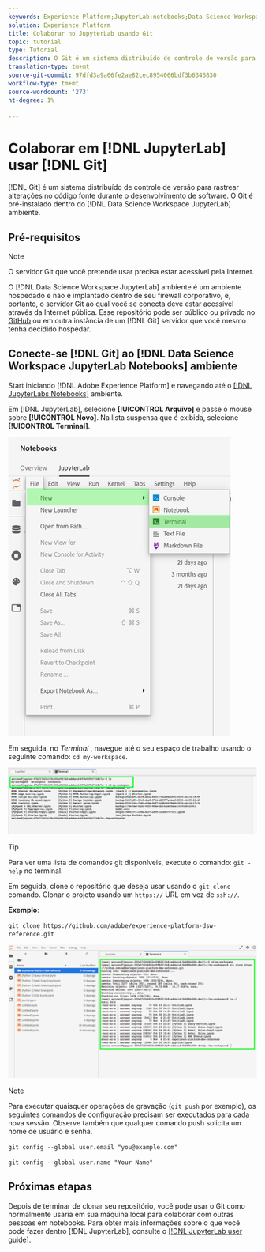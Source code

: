 ```yaml
---
keywords: Experience Platform;JupyterLab;notebooks;Data Science Workspace;popular topics;Git;Github
solution: Experience Platform
title: Colaborar no JupyterLab usando Git
topic: tutorial
type: Tutorial
description: O Git é um sistema distribuído de controle de versão para rastrear alterações no código fonte durante o desenvolvimento de software. O Git é pré-instalado no ambiente JupyterLab da Data Science Workspace.
translation-type: tm+mt
source-git-commit: 97dfd3a9a66fe2ae82cec8954066bdf3b6346830
workflow-type: tm+mt
source-wordcount: '273'
ht-degree: 1%

---
```



# Colaborar em [!DNL JupyterLab] usar [!DNL Git]

[!DNL Git] é um sistema distribuído de controle de versão para rastrear alterações no código fonte durante o desenvolvimento de software. O Git é pré-instalado dentro do [!DNL Data Science Workspace JupyterLab] ambiente.

## Pré-requisitos

>[!NOTE]
>
> O servidor Git que você pretende usar precisa estar acessível pela Internet.

O [!DNL Data Science Workspace JupyterLab] ambiente é um ambiente hospedado e não é implantado dentro de seu firewall corporativo, e, portanto, o servidor Git ao qual você se conecta deve estar acessível através da Internet pública. Esse repositório pode ser público ou privado no [GitHub](https://github.com/) ou em outra instância de um [!DNL Git] servidor que você mesmo tenha decidido hospedar.

## Conecte-se [!DNL Git] ao [!DNL Data Science Workspace JupyterLab Notebooks] ambiente

Start iniciando [!DNL Adobe Experience Platform] e navegando até o [[!DNL JupyterLabs Notebooks]](https://platform.adobe.com/notebooks/jupyterLab) ambiente.

Em [!DNL JupyterLab], selecione **[!UICONTROL Arquivo]** e passe o mouse sobre **[!UICONTROL Novo]**. Na lista suspensa que é exibida, selecione **[!UICONTROL Terminal]**.

![Navegação no JupyterLab](../images/jupyterlab/tutorials/open-terminal.png)

Em seguida, no *Terminal* , navegue até o seu espaço de trabalho usando o seguinte comando: `cd my-workspace`.

![espaço de trabalho cd](../images/jupyterlab/tutorials/find-workspace.png)

>[!TIP]
>
> Para ver uma lista de comandos git disponíveis, execute o comando: `git -help` no terminal.

Em seguida, clone o repositório que deseja usar usando o `git clone` comando. Clonar o projeto usando um `https://` URL em vez de `ssh://`.

**Exemplo**:

`git clone https://github.com/adobe/experience-platform-dsw-reference.git`

![clone](../images/jupyterlab/tutorials/git-collaboration.png)

>[!NOTE]
>
> Para executar quaisquer operações de gravação (`git push` por exemplo), os seguintes comandos de configuração precisam ser executados para cada nova sessão. Observe também que qualquer comando push solicita um nome de usuário e senha.
>
>`git config --global user.email "you@example.com"`
>
>`git config --global user.name "Your Name"`

## Próximas etapas

Depois de terminar de clonar seu repositório, você pode usar o Git como normalmente usaria em sua máquina local para colaborar com outras pessoas em notebooks. Para obter mais informações sobre o que você pode fazer dentro [!DNL JupyterLab], consulte o [[!DNL JupyterLab user guide]](./overview.md).
